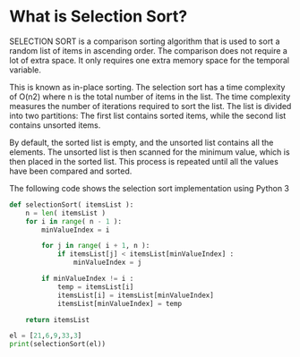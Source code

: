 # What is Selection Sort?
SELECTION SORT is a comparison sorting algorithm that is used to sort a random list of items in ascending order. The comparison does not require a lot of extra space. It only requires one extra memory space for the temporal variable.

This is known as in-place sorting. The selection sort has a time complexity of O(n2) where n is the total number of items in the list. The time complexity measures the number of iterations required to sort the list. The list is divided into two partitions: The first list contains sorted items, while the second list contains unsorted items.

By default, the sorted list is empty, and the unsorted list contains all the elements. The unsorted list is then scanned for the minimum value, which is then placed in the sorted list. This process is repeated until all the values have been compared and sorted.

The following code shows the selection sort implementation using Python 3
```python
def selectionSort( itemsList ):
    n = len( itemsList )
    for i in range( n - 1 ): 
        minValueIndex = i

        for j in range( i + 1, n ):
            if itemsList[j] < itemsList[minValueIndex] :
                minValueIndex = j

        if minValueIndex != i :
            temp = itemsList[i]
            itemsList[i] = itemsList[minValueIndex]
            itemsList[minValueIndex] = temp

    return itemsList

el = [21,6,9,33,3]
print(selectionSort(el))
```
